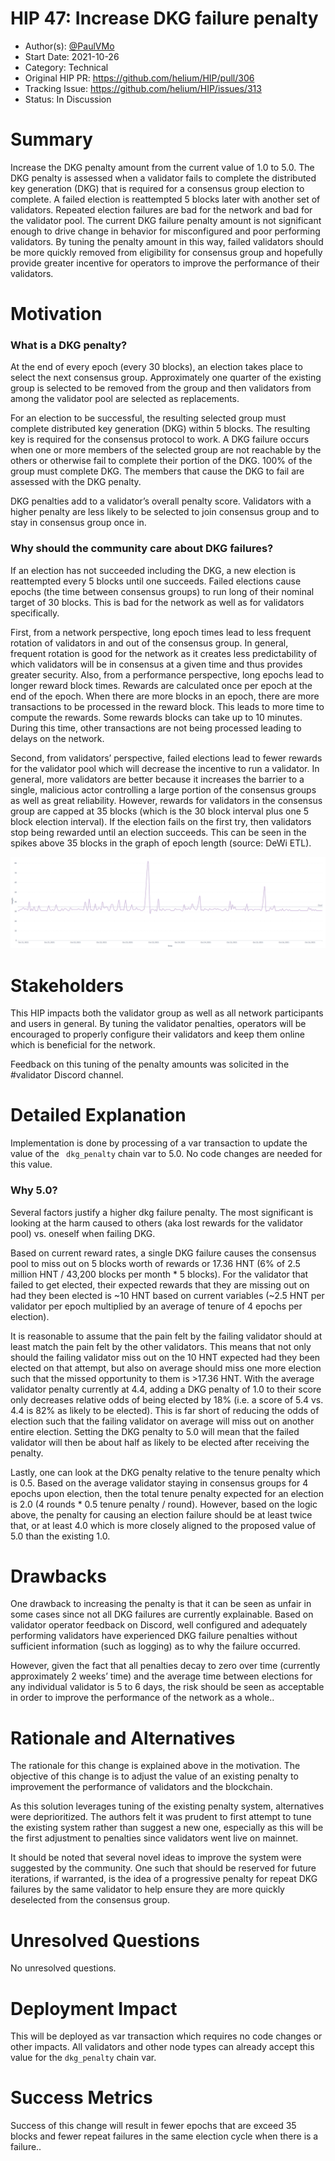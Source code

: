 # HIP 47: Increase DKG failure penalty

- Author(s): [@PaulVMo](https://github.com/PaulVMo)
- Start Date: 2021-10-26
- Category: Technical
- Original HIP PR: https://github.com/helium/HIP/pull/306
- Tracking Issue: https://github.com/helium/HIP/issues/313
- Status: In Discussion

# Summary
[summary]: #summary

Increase the DKG penalty amount from the current value of 1.0 to 5.0. The DKG penalty is assessed when a validator fails to complete the distributed key generation (DKG) that is required for a consensus group election to complete. A failed election is reattempted 5 blocks later with another set of validators. Repeated election failures are bad for the network and bad for the validator pool. The current DKG failure penalty amount is not significant enough to drive change in behavior for misconfigured and poor performing validators. By tuning the penalty amount in this way, failed validators should be more quickly removed from eligibility for consensus group and hopefully provide greater incentive for operators to improve the performance of their validators.


# Motivation
[motivation]: #motivation

### What is a DKG penalty?
At the end of every epoch (every 30 blocks), an election takes place to select the next consensus group. Approximately one quarter of the existing group is selected to be removed from the group and then validators from among the validator pool are selected as replacements.

For an election to be successful, the resulting selected group must complete distributed key generation (DKG) within 5 blocks. The resulting key is required for the consensus protocol to work. A DKG failure occurs when one or more members of the selected group are not reachable by the others or otherwise fail to complete their portion of the DKG. 100% of the group must complete DKG. The members that cause the DKG to fail are assessed with the DKG penalty.

DKG penalties add to a validator’s overall penalty score. Validators with a higher penalty are less likely to be selected to join consensus group and to stay in consensus group once in.

### Why should the community care about DKG failures?
If an election has not succeeded including the DKG, a new election is reattempted every 5 blocks until one succeeds. Failed elections cause epochs (the time between consensus groups) to run long of their nominal target of 30 blocks. This is bad for the network as well as for validators specifically.

First, from a network perspective, long epoch times lead to less frequent rotation of validators in and out of the consensus group. In general, frequent rotation is good for the network as it creates less predictability of which validators will be in consensus at a given time and thus provides greater security. Also, from a performance perspective, long epochs lead to longer reward block times. Rewards are calculated once per epoch at the end of the epoch. When there are more blocks in an epoch, there are more transactions to be processed in the reward block. This leads to more time to compute the rewards. Some rewards blocks can take up to 10 minutes. During this time, other transactions are not being processed leading to delays on the network.

Second, from validators’ perspective, failed elections lead to fewer rewards for the validator pool which will decrease the incentive to run a validator. In general, more validators are better because it increases the barrier to a single, malicious actor controlling a large portion of the consensus groups as well as great reliability. However, rewards for validators in the consensus group are capped at 35 blocks (which is the 30 block interval plus one 5 block election interval). If the election fails on the first try, then validators stop being rewarded until an election succeeds. This can be seen in the spikes above 35 blocks in the graph of epoch length (source: DeWi ETL).

![Epoch length in blocks](0047-increase-dkg-penalty/epochlengthinblocks.png)

# Stakeholders
[stakeholders]: #stakeholders
This HIP impacts both the validator group as well as all network participants and users in general. By tuning the validator penalties, operators will be encouraged to properly configure their validators and keep them online which is beneficial for the network.

Feedback on this tuning of the penalty amounts was solicited in the #validator Discord channel.

# Detailed Explanation
[detailed-explanation]: #detailed-explanation
Implementation is done by processing of a var transaction to update the value of the ` dkg_penalty` chain var to 5.0. No code changes are needed for this value.

### Why 5.0?
Several factors justify a higher dkg failure penalty. The most significant is looking at the harm caused to others (aka lost rewards for the validator pool) vs. oneself when failing DKG.

Based on current reward rates, a single DKG failure causes the consensus pool to miss out on 5 blocks worth of rewards or 17.36 HNT (6% of 2.5 million HNT / 43,200 blocks per month * 5 blocks). For the validator that failed to get elected, their expected rewards that they are missing out on had they been elected is ~10 HNT based on current variables (~2.5 HNT per validator per epoch multiplied by an average of tenure of 4 epochs per election).

It is reasonable to assume that the pain felt by the failing validator should at least match the pain felt by the other validators. This means that not only should the failing validator miss out on the 10 HNT expected had they been elected on that attempt, but also on average should miss one more election such that the missed opportunity to them is >17.36 HNT. With the average validator penalty currently at 4.4, adding a DKG penalty of 1.0 to their score only decreases relative odds of being elected by 18% (i.e. a score of 5.4 vs. 4.4 is 82% as likely to be elected). This is far short of reducing the odds of election such that the failing validator on average will miss out on another entire election. Setting the DKG penalty to 5.0 will mean that the failed validator will then be about half as likely to be elected after receiving the penalty.

Lastly, one can look at the DKG penalty relative to the tenure penalty which is 0.5. Based on the average validator staying in consensus groups for 4 epochs upon election, then the total tenure penalty expected for an election is 2.0 (4 rounds * 0.5 tenure penalty / round). However, based on the logic above, the penalty for causing an election failure should be at least twice that, or at least 4.0 which is more closely aligned to the proposed value of 5.0 than the existing 1.0.

# Drawbacks
[drawbacks]: #drawbacks

One drawback to increasing the penalty is that it can be seen as unfair in some cases since not all DKG failures are currently explainable. Based on validator operator feedback on Discord, well configured and adequately performing validators have experienced DKG failure penalties without sufficient information (such as logging) as to why the failure occurred.

However, given the fact that all penalties decay to zero over time (currently approximately 2 weeks’ time) and the average time between elections for any individual validator is 5 to 6 days, the risk should be seen as acceptable in order to improve the performance of the network as a whole..

# Rationale and Alternatives
[alternatives]: #rationale-and-alternatives

The rationale for this change is explained above in the motivation. The objective of this change is to adjust the value of an existing penalty to improvement the performance of validators and the blockchain.

As this solution leverages tuning of the existing penalty system, alternatives were deprioritized. The authors felt it was prudent to first attempt to tune the existing system rather than suggest a new one, especially as this will be the first adjustment to penalties since validators went live on mainnet. 

It should be noted that several novel ideas to improve the system were suggested by the community. One such that should be reserved for future iterations, if warranted, is the idea of a progressive penalty for repeat DKG failures by the same validator to help ensure they are more quickly deselected from the consensus group.

# Unresolved Questions
[unresolved]: #unresolved-questions

No unresolved questions.

# Deployment Impact
[deployment-impact]: #deployment-impact

This will be deployed as var transaction which requires no code changes or other impacts. All validators and other node types can already accept this value for the `dkg_penalty` chain var.

# Success Metrics
[success-metrics]: #success-metrics

Success of this change will result in fewer epochs that are exceed 35 blocks and fewer repeat failures in the same election cycle when there is a failure..
